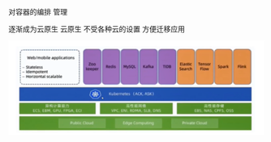 对容器的编排 管理



逐渐成为云原生 云原生 不受各种云的设置 方便迁移应用

![image-20210919095402096](../image/K8S/image-20210919095402096.png)

